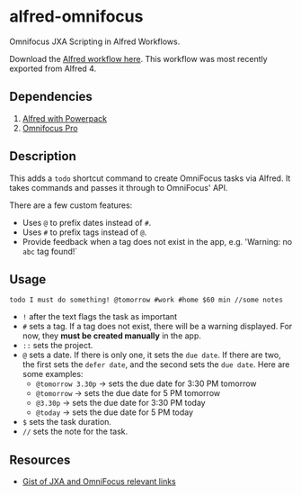 # alfred-omnifocus

Omnifocus JXA Scripting in Alfred Workflows.

Download the [Alfred workflow here](./dist/Create%20Omnifocus%20Task.alfredworkflow).  This workflow was most recently exported from Alfred 4.

## Dependencies

1. [Alfred with Powerpack](https://www.alfredapp.com/)
1. [Omnifocus Pro](https://www.omnigroup.com/omnifocus/)

## Description

This adds a `todo` shortcut command to create OmniFocus tasks via Alfred.  It takes commands and passes it through to OmniFocus' API.

There are a few custom features:
- Uses `@` to prefix dates instead of `#`.
- Uses `#` to prefix tags instead of `@`.
- Provide feedback when a tag does not exist in the app, e.g. 'Warning: no `abc` tag found!`

## Usage

`todo I must do something! @tomorrow #work #home $60 min //some notes`
- `!` after the text flags the task as important
- `#` sets a tag.  If a tag does not exist, there will be a warning displayed.  For now, they **must be created manually** in the app.
- `::` sets the project.
- `@` sets a date. If there is only one, it sets the `due date`. If there are two, the first sets the `defer date`, and the second sets the `due date`.  Here are some examples:
    - `@tomorrow 3.30p` -> sets the due date for 3:30 PM tomorrow
    - `@tomorrow` -> sets the due date for 5 PM tomorrow
    - `@3.30p` -> sets the due date for 3:30 PM today
    - `@today` -> sets the due date for 5 PM today
- `$` sets the task duration.
- `//` sets the note for the task.

## Resources

- [Gist of JXA and OmniFocus relevant links](https://gist.github.com/instavictor/fb5f632dce2f686949577c00e9bfb3b0)
